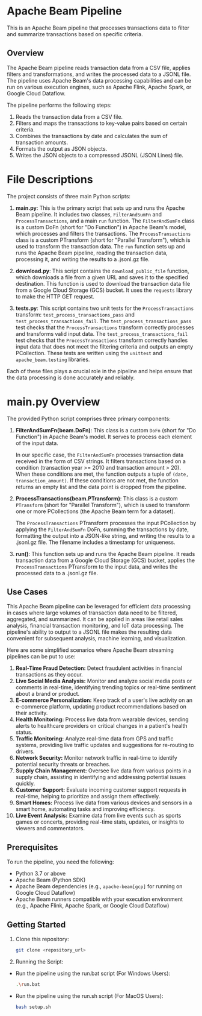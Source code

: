 # Apache Beam Pipeline

This is an Apache Beam pipeline that processes transactions data to filter and summarize transactions based on specific criteria.

## Overview

The Apache Beam pipeline reads transaction data from a CSV file, applies filters and transformations, and writes the processed data to a JSONL file. The pipeline uses Apache Beam's data processing capabilities and can be run on various execution engines, such as Apache Flink, Apache Spark, or Google Cloud Dataflow.

The pipeline performs the following steps:

1. Reads the transaction data from a CSV file.
2. Filters and maps the transactions to key-value pairs based on certain criteria.
3. Combines the transactions by date and calculates the sum of transaction amounts.
4. Formats the output as JSON objects.
5. Writes the JSON objects to a compressed JSONL (JSON Lines) file.

# File Descriptions

The project consists of three main Python scripts:

1. **main.py**: This is the primary script that sets up and runs the Apache Beam pipeline. It includes two classes, `FilterAndSumFn` and `ProcessTransactions`, and a main `run` function. The `FilterAndSumFn` class is a custom DoFn (short for "Do Function") in Apache Beam's model, which processes and filters the transactions. The `ProcessTransactions` class is a custom PTransform (short for "Parallel Transform"), which is used to transform the transaction data. The `run` function sets up and runs the Apache Beam pipeline, reading the transaction data, processing it, and writing the results to a .jsonl.gz file.

2. **download.py**: This script contains the `download_public_file` function, which downloads a file from a given URL and saves it to the specified destination. This function is used to download the transaction data file from a Google Cloud Storage (GCS) bucket. It uses the `requests` library to make the HTTP GET request.

3. **tests.py**: This script contains two unit tests for the `ProcessTransactions` transform: `test_process_transactions_pass` and `test_process_transactions_fail`. The `test_process_transactions_pass` test checks that the `ProcessTransactions` transform correctly processes and transforms valid input data. The `test_process_transactions_fail` test checks that the `ProcessTransactions` transform correctly handles input data that does not meet the filtering criteria and outputs an empty PCollection. These tests are written using the `unittest` and `apache_beam.testing` libraries.

Each of these files plays a crucial role in the pipeline and helps ensure that the data processing is done accurately and reliably.

# main.py Overview

The provided Python script comprises three primary components:

1. **FilterAndSumFn(beam.DoFn)**: This class is a custom `DoFn` (short for "Do Function") in Apache Beam's model. It serves to process each element of the input data.

    In our specific case, the `FilterAndSumFn` processes transaction data received in the form of CSV strings. It filters transactions based on a condition (transaction year >= 2010 and transaction amount > 20). When these conditions are met, the function outputs a tuple of `(date, transaction_amount)`. If these conditions are not met, the function returns an empty list and the data point is dropped from the pipeline.

2. **ProcessTransactions(beam.PTransform)**: This class is a custom `PTransform` (short for "Parallel Transform"), which is used to transform one or more PCollections (the Apache Beam term for a dataset). 

    The `ProcessTransactions` PTransform processes the input PCollection by applying the `FilterAndSumFn` DoFn, summing the transactions by date, formatting the output into a JSON-like string, and writing the results to a .jsonl.gz file. The filename includes a timestamp for uniqueness. 

3. **run()**: This function sets up and runs the Apache Beam pipeline. It reads transaction data from a Google Cloud Storage (GCS) bucket, applies the `ProcessTransactions` PTransform to the input data, and writes the processed data to a .jsonl.gz file.

## Use Cases

This Apache Beam pipeline can be leveraged for efficient data processing in cases where large volumes of transaction data need to be filtered, aggregated, and summarized. It can be applied in areas like retail sales analysis, financial transaction monitoring, and IoT data processing. The pipeline's ability to output to a JSONL file makes the resulting data convenient for subsequent analysis, machine learning, and visualization.

Here are some simplified scenarios where Apache Beam streaming pipelines can be put to use:

1. **Real-Time Fraud Detection:** Detect fraudulent activities in financial transactions as they occur.
2. **Live Social Media Analysis:** Monitor and analyze social media posts or comments in real-time, identifying trending topics or real-time sentiment about a brand or product.
3. **E-commerce Personalization:** Keep track of a user's live activity on an e-commerce platform, updating product recommendations based on their activity.
4. **Health Monitoring:** Process live data from wearable devices, sending alerts to healthcare providers on critical changes in a patient's health status.
5. **Traffic Monitoring:** Analyze real-time data from GPS and traffic systems, providing live traffic updates and suggestions for re-routing to drivers.
6. **Network Security:** Monitor network traffic in real-time to identify potential security threats or breaches.
7. **Supply Chain Management:** Oversee live data from various points in a supply chain, assisting in identifying and addressing potential issues quickly.
8. **Customer Support:** Evaluate incoming customer support requests in real-time, helping to prioritize and assign them effectively.
9. **Smart Homes:** Process live data from various devices and sensors in a smart home, automating tasks and improving efficiency.
10. **Live Event Analysis:** Examine data from live events such as sports games or concerts, providing real-time stats, updates, or insights to viewers and commentators.


## Prerequisites

To run the pipeline, you need the following:

- Python 3.7 or above
- Apache Beam (Python SDK)
- Apache Beam dependencies (e.g., `apache-beam[gcp]` for running on Google Cloud Dataflow)
- Apache Beam runners compatible with your execution environment (e.g., Apache Flink, Apache Spark, or Google Cloud Dataflow)

## Getting Started

1. Clone this repository:

   ```bash
   git clone <repository_url>

2. Running the Script:
* Run the pipeline using the run.bat script (For Windows Users):
    ```bash
    .\run.bat

* Run the pipeline using the run.sh script (For MacOS Users):
    ```bash
    bash setup.sh